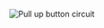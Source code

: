 ![Pull up button circuit](https://user-images.githubusercontent.com/602143/29006471-aa8e6cea-7ae8-11e7-9729-dda9a52fe749.png)